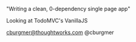 "Writing a clean, 0-dependency single page app"

Looking at TodoMVC's VanillaJS

cburgmer@thoughtworks.com
@cburgmer
